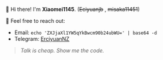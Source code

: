 👋 Hi there! I'm **Xiaomei1145**. (~~Eciyuanjb~~ , ~~misaka11451~~)

🚀 Feel free to reach out:

- Email: `echo 'ZXJjaXl1YW5qYkBwcm90b24ubWU=' | base64 -d`
- Telegram: [ErciyuanNZ](https://t.me/ErciyuanNZ)

> *Talk is cheap. Show me the code.*
